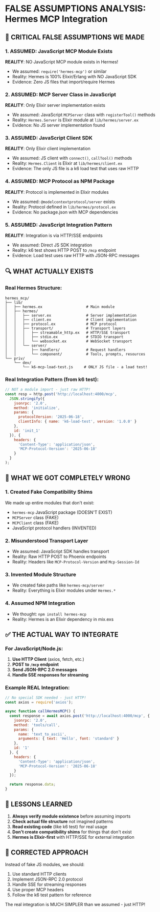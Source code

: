 # FALSE ASSUMPTIONS ANALYSIS: Hermes MCP Integration

## 🚨 CRITICAL FALSE ASSUMPTIONS WE MADE

### 1. **ASSUMED: JavaScript MCP Module Exists**
**REALITY**: NO JavaScript MCP module exists in Hermes!

- We assumed: `require('hermes-mcp')` or similar
- Reality: Hermes is 100% Elixir/Erlang with NO JavaScript SDK
- Evidence: Zero JS files that import/require Hermes

### 2. **ASSUMED: MCP Server Class in JavaScript**
**REALITY**: Only Elixir server implementation exists

- We assumed: JavaScript `MCPServer` class with `registerTool()` methods
- Reality: `Hermes.Server` is Elixir module at `lib/hermes/server.ex`
- Evidence: No JS server implementation found

### 3. **ASSUMED: JavaScript Client SDK**
**REALITY**: Only Elixir client implementation

- We assumed: JS client with `connect()`, `callTool()` methods
- Reality: `Hermes.Client` is Elixir at `lib/hermes/client.ex`
- Evidence: The only JS file is a k6 load test that uses raw HTTP

### 4. **ASSUMED: MCP Protocol as NPM Package**
**REALITY**: Protocol is implemented in Elixir modules

- We assumed: `@modelcontextprotocol/server` exists
- Reality: Protocol defined in `lib/hermes/protocol.ex`
- Evidence: No package.json with MCP dependencies

### 5. **ASSUMED: JavaScript Integration Pattern**
**REALITY**: Integration is via HTTP/SSE endpoints

- We assumed: Direct JS SDK integration
- Reality: k6 test shows HTTP POST to `/mcp` endpoint
- Evidence: Load test uses raw HTTP with JSON-RPC messages

## 🔍 WHAT ACTUALLY EXISTS

### Real Hermes Structure:
```
hermes_mcp/
├── lib/
│   ├── hermes.ex                    # Main module
│   ├── hermes/
│   │   ├── server.ex                # Server implementation
│   │   ├── client.ex                # Client implementation
│   │   ├── protocol.ex              # MCP protocol
│   │   ├── transport/               # Transport layers
│   │   │   ├── streamable_http.ex   # HTTP/SSE transport
│   │   │   ├── stdio.ex             # STDIO transport
│   │   │   └── websocket.ex         # WebSocket transport
│   │   └── server/
│   │       ├── handlers/            # Request handlers
│   │       └── component/           # Tools, prompts, resources
└── priv/
    └── dev/
        └── k6-mcp-load-test.js     # ONLY JS file - a load test!
```

### Real Integration Pattern (from k6 test):
```javascript
// NOT a module import - just raw HTTP!
const resp = http.post('http://localhost:4000/mcp', 
  JSON.stringify({
    jsonrpc: '2.0',
    method: 'initialize',
    params: {
      protocolVersion: '2025-06-18',
      clientInfo: { name: 'k6-load-test', version: '1.0.0' }
    },
    id: 'init_1'
  }), {
    headers: { 
      'Content-Type': 'application/json',
      'MCP-Protocol-Version': '2025-06-18'
    }
  }
);
```

## 🤦 WHAT WE GOT COMPLETELY WRONG

### 1. **Created Fake Compatibility Shims**
We made up entire modules that don't exist:
- `hermes-mcp` JavaScript package (DOESN'T EXIST)
- `MCPServer` class (FAKE)
- `MCPClient` class (FAKE)
- JavaScript protocol handlers (INVENTED)

### 2. **Misunderstood Transport Layer**
- We assumed: JavaScript SDK handles transport
- Reality: Raw HTTP POST to Phoenix endpoints
- Reality: Headers like `MCP-Protocol-Version` and `Mcp-Session-Id`

### 3. **Invented Module Structure**
- We created fake paths like `hermes-mcp/server`
- Reality: Everything is Elixir modules under `Hermes.*`

### 4. **Assumed NPM Integration**
- We thought: `npm install hermes-mcp`
- Reality: Hermes is an Elixir dependency in mix.exs

## ✅ THE ACTUAL WAY TO INTEGRATE

### For JavaScript/Node.js:
1. **Use HTTP Client** (axios, fetch, etc.)
2. **POST to `/mcp` endpoint**
3. **Send JSON-RPC 2.0 messages**
4. **Handle SSE responses for streaming**

### Example REAL Integration:
```javascript
// No special SDK needed - just HTTP!
const axios = require('axios');

async function callHermesMCP() {
  const response = await axios.post('http://localhost:4000/mcp', {
    jsonrpc: '2.0',
    method: 'tools/call',
    params: {
      name: 'text_to_ascii',
      arguments: { text: 'Hello', font: 'standard' }
    },
    id: '1'
  }, {
    headers: {
      'Content-Type': 'application/json',
      'MCP-Protocol-Version': '2025-06-18'
    }
  });
  
  return response.data;
}
```

## 🎯 LESSONS LEARNED

1. **Always verify module existence** before assuming imports
2. **Check actual file structure** not imagined patterns
3. **Read existing code** (like k6 test) for real usage
4. **Don't create compatibility shims** for things that don't exist
5. **Hermes is Elixir-first** with HTTP/SSE for external integration

## 🔧 CORRECTED APPROACH

Instead of fake JS modules, we should:
1. Use standard HTTP clients
2. Implement JSON-RPC 2.0 protocol
3. Handle SSE for streaming responses
4. Use proper MCP headers
5. Follow the k6 test pattern for reference

The real integration is MUCH SIMPLER than we assumed - just HTTP!